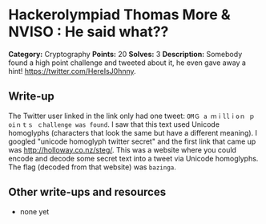 # Hackerolympiad Thomas More & NVISO : He said what??

**Category:** Cryptography
**Points:** 20
**Solves:** 3
**Description:**  Somebody found a high point challenge and tweeted about it, he even gave away a hint! https://twitter.com/HereIsJ0hnny.



## Write-up

The Twitter user linked in the link only had one tweet: `OMＧ a ｍｉllｉoｎ ｐoiｎｔｓ ｃhallenge was found`. I saw that this text used Unicode homoglyphs (characters that look the same but have a different meaning). I googled "unicode homoglyph twitter secret" and the first link that came up was http://holloway.co.nz/steg/. This was a website where you could encode and decode some secret text into a tweet via Unicode homoglyphs. The flag (decoded from that website) was `bazinga`.

## Other write-ups and resources

* none yet
